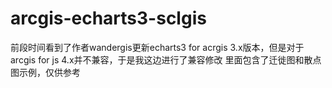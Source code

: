 # arcgis-echarts3-sclgis
前段时间看到了作者wandergis更新echarts3 for acrgis 3.x版本，但是对于arcgis for js 4.x并不兼容，于是我这边进行了兼容修改
里面包含了迁徙图和散点图示例，仅供参考
